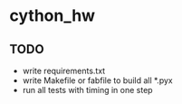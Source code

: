 cython_hw
=========

## TODO

* write requirements.txt
* write Makefile or fabfile to build all *.pyx
* run all tests with timing in one step
